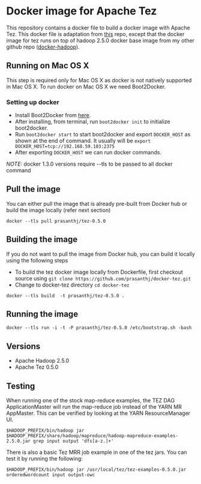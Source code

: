 Docker image for Apache Tez
===========================

This repository contains a docker file to build a docker image with Apache Tez. This docker file is adaptation from [this] repo, except that the docker image for tez runs on top of hadoop 2.5.0 docker base image from my other github repo ([docker-hadoop]).

## Running on Mac OS X

This step is required only for Mac OS X as docker is not natively supported in Mac OS X. To run docker on Mac OS X we need Boot2Docker.

### Setting up docker

* Install Boot2Docker from [here].
* After installing, from terminal, run `boot2docker init` to initialize boot2docker.
* Run `boot2docker start` to start boot2docker and export `DOCKER_HOST` as shown at the end of command. It usually will be `export DOCKER_HOST=tcp://192.168.59.103:2375`
* After exporting `DOCKER_HOST` we can run docker commands.

*NOTE:* docker 1.3.0 versions require --tls to be passed to all docker command

## Pull the image
You can either pull the image that is already pre-built from Docker hub or build the image locally (refer next section)
```
docker --tls pull prasanthj/tez-0.5.0
```

## Building the image

If you do not want to pull the image from Docker hub, you can build it locally using the following steps
* To build the tez docker image locally from Dockerfile, first checkout source using
`git clone https://github.com/prasanthj/docker-tez.git`
* Change to docker-tez directory `cd docker-tez`
```
docker --tls build  -t prasanthj/tez-0.5.0 .
```

## Running the image
```
docker --tls run -i -t -P prasanthj/tez-0.5.0 /etc/bootstrap.sh -bash
```

## Versions
* Apache Hadoop 2.5.0
* Apache Tez 0.5.0

## Testing
When running one of the stock map-reduce examples, the TEZ DAG ApplicationMaster will run the map-reduce job instead of the YARN MR AppMaster.
This can be verified by looking at the YARN ResourceManager UI.
```
$HADOOP_PREFIX/bin/hadoop jar $HADOOP_PREFIX/share/hadoop/mapreduce/hadoop-mapreduce-examples-2.5.0.jar grep input output 'dfs[a-z.]+'
```

There is also a basic Tez MRR job example in one of the tez jars. You can test it by running the following:
```
$HADOOP_PREFIX/bin/hadoop jar /usr/local/tez/tez-examples-0.5.0.jar orderedwordcount input output-owc
```

[here]:https://github.com/boot2docker/osx-installer/releases
[this]:https://github.com/sequenceiq/docker-tez
[docker-hadoop]:https://github.com/prasanthj/docker-hadoop.git